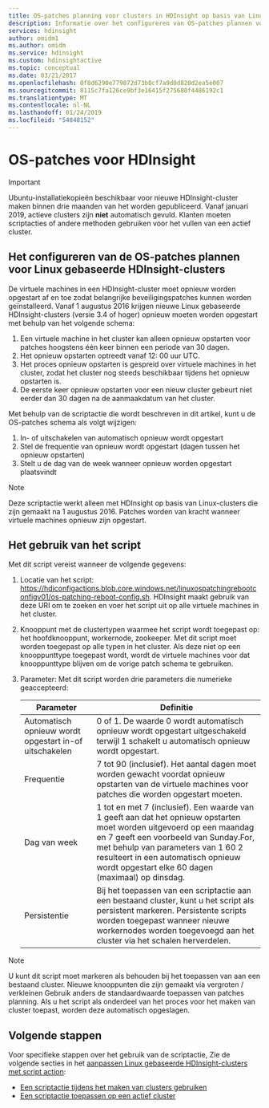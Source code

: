```yaml
---
title: OS-patches planning voor clusters in HDInsight op basis van Linux - Azure configureren
description: Informatie over het configureren van OS-patches plannen voor Linux gebaseerde HDInsight-clusters.
services: hdinsight
author: omidm1
ms.author: omidm
ms.service: hdinsight
ms.custom: hdinsightactive
ms.topic: conceptual
ms.date: 03/21/2017
ms.openlocfilehash: 0f8d6290e779872d73b0cf7a9d0d820d2ea5e007
ms.sourcegitcommit: 8115c7fa126ce9bf3e16415f275680f4486192c1
ms.translationtype: MT
ms.contentlocale: nl-NL
ms.lasthandoff: 01/24/2019
ms.locfileid: "54848152"
---
```

# <a name="os-patching-for-hdinsight"></a>OS-patches voor HDInsight 

> [!IMPORTANT]
> Ubuntu-installatiekopieën beschikbaar voor nieuwe HDInsight-cluster maken binnen drie maanden van het worden gepubliceerd. Vanaf januari 2019, actieve clusters zijn **niet** automatisch gevuld. Klanten moeten scriptacties of andere methoden gebruiken voor het vullen van een actief cluster.

## <a name="how-to-configure-the-os-patching-schedule-for-linux-based-hdinsight-clusters"></a>Het configureren van de OS-patches plannen voor Linux gebaseerde HDInsight-clusters
De virtuele machines in een HDInsight-cluster moet opnieuw worden opgestart af en toe zodat belangrijke beveiligingspatches kunnen worden geïnstalleerd. Vanaf 1 augustus 2016 krijgen nieuwe Linux gebaseerde HDInsight-clusters (versie 3.4 of hoger) opnieuw moeten worden opgestart met behulp van het volgende schema:

1. Een virtuele machine in het cluster kan alleen opnieuw opstarten voor patches hoogstens één keer binnen een periode van 30 dagen.
2. Het opnieuw opstarten optreedt vanaf 12: 00 uur UTC.
3. Het proces opnieuw opstarten is gespreid over virtuele machines in het cluster, zodat het cluster nog steeds beschikbaar tijdens het opnieuw opstarten is.
4. De eerste keer opnieuw opstarten voor een nieuw cluster gebeurt niet eerder dan 30 dagen na de aanmaakdatum van het cluster.

Met behulp van de scriptactie die wordt beschreven in dit artikel, kunt u de OS-patches schema als volgt wijzigen:
1. In- of uitschakelen van automatisch opnieuw wordt opgestart
2. Stel de frequentie van opnieuw wordt opgestart (dagen tussen het opnieuw opstarten)
3. Stelt u de dag van de week wanneer opnieuw worden opgestart plaatsvindt

> [!NOTE]  
> Deze scriptactie werkt alleen met HDInsight op basis van Linux-clusters die zijn gemaakt na 1 augustus 2016. Patches worden van kracht wanneer virtuele machines opnieuw zijn opgestart. 

## <a name="how-to-use-the-script"></a>Het gebruik van het script 

Met dit script vereist wanneer de volgende gegevens:
1. Locatie van het script: https://hdiconfigactions.blob.core.windows.net/linuxospatchingrebootconfigv01/os-patching-reboot-config.sh.  HDInsight maakt gebruik van deze URI om te zoeken en voer het script uit op alle virtuele machines in het cluster.
  
2. Knooppunt met de clustertypen waarmee het script wordt toegepast op: het hoofdknooppunt, workernode, zookeeper. Met dit script moet worden toegepast op alle typen in het cluster. Als deze niet op een knooppunttype toegepast wordt, wordt de virtuele machines voor dat knooppunttype blijven om de vorige patch schema te gebruiken.


3.  Parameter: Met dit script worden drie parameters die numerieke geaccepteerd:

    | Parameter | Definitie |
    | --- | --- |
    | Automatisch opnieuw wordt opgestart in-of uitschakelen |0 of 1. De waarde 0 wordt automatisch opnieuw wordt opgestart uitgeschakeld terwijl 1 schakelt u automatisch opnieuw wordt opgestart. |
    | Frequentie |7 tot 90 (inclusief). Het aantal dagen moet worden gewacht voordat opnieuw opstarten van de virtuele machines voor patches die worden opgestart moeten. |
    | Dag van week |1 tot en met 7 (inclusief). Een waarde van 1 geeft aan dat het opnieuw opstarten moet worden uitgevoerd op een maandag en 7 geeft een voorbeeld van Sunday.For, met behulp van parameters van 1 60 2 resulteert in een automatisch opnieuw wordt opgestart elke 60 dagen (maximaal) op dinsdag. |
    | Persistentie |Bij het toepassen van een scriptactie aan een bestaand cluster, kunt u het script als persistent markeren. Persistente scripts worden toegepast wanneer nieuwe workernodes worden toegevoegd aan het cluster via het schalen herverdelen. |

> [!NOTE]  
> U kunt dit script moet markeren als behouden bij het toepassen van aan een bestaand cluster. Nieuwe knooppunten die zijn gemaakt via vergroten / verkleinen Gebruik anders de standaardwaarde toepassen van patches planning.  Als u het script als onderdeel van het proces voor het maken van cluster toepast, worden deze automatisch opgeslagen.

## <a name="next-steps"></a>Volgende stappen

Voor specifieke stappen over het gebruik van de scriptactie, Zie de volgende secties in het [aanpassen Linux gebaseerde HDInsight-clusters met script action](hdinsight-hadoop-customize-cluster-linux.md):

* [Een scriptactie tijdens het maken van clusters gebruiken](hdinsight-hadoop-customize-cluster-linux.md#use-a-script-action-during-cluster-creation)
* [Een scriptactie toepassen op een actief cluster](hdinsight-hadoop-customize-cluster-linux.md#apply-a-script-action-to-a-running-cluster)
